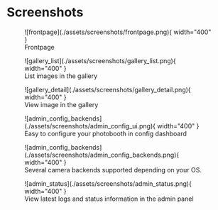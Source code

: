 # Screenshots

<figure markdown>
  ![frontpage](./assets/screenshots/frontpage.png){ width="400" }
  <figcaption>Frontpage</figcaption>
</figure>

<figure markdown>
  ![gallery_list](./assets/screenshots/gallery_list.png){ width="400" }
  <figcaption>List images in the gallery</figcaption>
</figure>

<figure markdown>
  ![gallery_detail](./assets/screenshots/gallery_detail.png){ width="400" }
  <figcaption>View image in the gallery</figcaption>
</figure>

<figure markdown>
  ![admin_config_backends](./assets/screenshots/admin_config_ui.png){ width="400" }
  <figcaption>Easy to configure your photobooth in config dashboard</figcaption>
</figure>

<figure markdown>
  ![admin_config_backends](./assets/screenshots/admin_config_backends.png){ width="400" }
  <figcaption>Several camera backends supported depending on your OS.</figcaption>
</figure>

<figure markdown>
  ![admin_status](./assets/screenshots/admin_status.png){ width="400" }
  <figcaption>View latest logs and status information in the admin panel</figcaption>
</figure>
